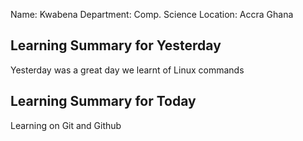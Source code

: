 
Name: Kwabena 
Department: Comp. Science 
Location: Accra Ghana

## Learning Summary for Yesterday  
Yesterday was a great day we learnt of Linux commands 

## Learning Summary for Today
Learning on Git and Github  
